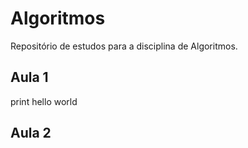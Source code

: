 # Algoritmos
Repositório de estudos para a disciplina de Algoritmos.

## Aula 1
print hello world

## Aula 2
